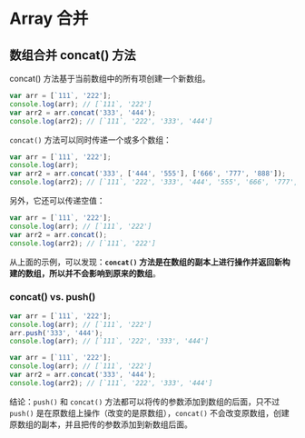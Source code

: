 Array 合并
===

## 数组合并 concat() 方法

concat() 方法基于当前数组中的所有项创建一个新数组。

```js
var arr = [`111`, '222'];
console.log(arr); // [`111`, '222']
var arr2 = arr.concat('333', '444');
console.log(arr2); // [`111`, '222', '333', '444']
```

`concat()` 方法可以同时传递一个或多个数组：

```js
var arr = [`111`, '222'];
console.log(arr);
var arr2 = arr.concat('333', ['444', '555'], ['666', '777', '888']);
console.log(arr2); // [`111`, '222', '333', '444', '555', '666', '777', '888']
```

另外，它还可以传递空值：

```js
var arr = [`111`, '222'];
console.log(arr); // [`111`, '222']
var arr2 = arr.concat();
console.log(arr2); // [`111`, '222']
```

从上面的示例，可以发现：**`concat()` 方法是在数组的副本上进行操作并返回新构建的数组，所以并不会影响到原来的数组**。

### concat() vs. push()

```js
var arr = [`111`, '222'];
console.log(arr); // [`111`, '222']
arr.push('333', '444');
console.log(arr); // [`111`, '222', '333', '444']

var arr = [`111`, '222'];
console.log(arr); // [`111`, '222']
var arr2 = arr.concat('333', '444');
console.log(arr2); // [`111`, '222', '333', '444']
```

结论：`push()` 和 `concat()` 方法都可以将传的参数添加到数组的后面，只不过 `push()` 是在原数组上操作（改变的是原数组），`concat()` 不会改变原数组，创建原数组的副本，并且把传的参数添加到新数组后面。
